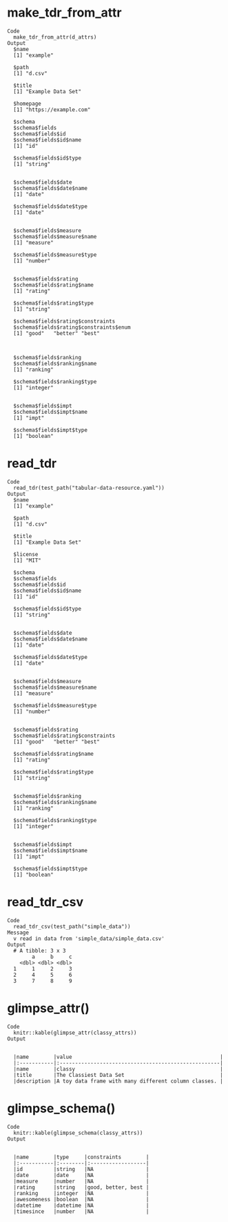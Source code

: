 # make_tdr_from_attr

    Code
      make_tdr_from_attr(d_attrs)
    Output
      $name
      [1] "example"
      
      $path
      [1] "d.csv"
      
      $title
      [1] "Example Data Set"
      
      $homepage
      [1] "https://example.com"
      
      $schema
      $schema$fields
      $schema$fields$id
      $schema$fields$id$name
      [1] "id"
      
      $schema$fields$id$type
      [1] "string"
      
      
      $schema$fields$date
      $schema$fields$date$name
      [1] "date"
      
      $schema$fields$date$type
      [1] "date"
      
      
      $schema$fields$measure
      $schema$fields$measure$name
      [1] "measure"
      
      $schema$fields$measure$type
      [1] "number"
      
      
      $schema$fields$rating
      $schema$fields$rating$name
      [1] "rating"
      
      $schema$fields$rating$type
      [1] "string"
      
      $schema$fields$rating$constraints
      $schema$fields$rating$constraints$enum
      [1] "good"   "better" "best"  
      
      
      
      $schema$fields$ranking
      $schema$fields$ranking$name
      [1] "ranking"
      
      $schema$fields$ranking$type
      [1] "integer"
      
      
      $schema$fields$impt
      $schema$fields$impt$name
      [1] "impt"
      
      $schema$fields$impt$type
      [1] "boolean"
      
      
      
      

# read_tdr

    Code
      read_tdr(test_path("tabular-data-resource.yaml"))
    Output
      $name
      [1] "example"
      
      $path
      [1] "d.csv"
      
      $title
      [1] "Example Data Set"
      
      $license
      [1] "MIT"
      
      $schema
      $schema$fields
      $schema$fields$id
      $schema$fields$id$name
      [1] "id"
      
      $schema$fields$id$type
      [1] "string"
      
      
      $schema$fields$date
      $schema$fields$date$name
      [1] "date"
      
      $schema$fields$date$type
      [1] "date"
      
      
      $schema$fields$measure
      $schema$fields$measure$name
      [1] "measure"
      
      $schema$fields$measure$type
      [1] "number"
      
      
      $schema$fields$rating
      $schema$fields$rating$constraints
      [1] "good"   "better" "best"  
      
      $schema$fields$rating$name
      [1] "rating"
      
      $schema$fields$rating$type
      [1] "string"
      
      
      $schema$fields$ranking
      $schema$fields$ranking$name
      [1] "ranking"
      
      $schema$fields$ranking$type
      [1] "integer"
      
      
      $schema$fields$impt
      $schema$fields$impt$name
      [1] "impt"
      
      $schema$fields$impt$type
      [1] "boolean"
      
      
      
      

# read_tdr_csv

    Code
      read_tdr_csv(test_path("simple_data"))
    Message
      v read in data from 'simple_data/simple_data.csv'
    Output
      # A tibble: 3 x 3
            a     b     c
        <dbl> <dbl> <dbl>
      1     1     2     3
      2     4     5     6
      3     7     8     9

# glimpse_attr()

    Code
      knitr::kable(glimpse_attr(classy_attrs))
    Output
      
      
      |name        |value                                                |
      |:-----------|:----------------------------------------------------|
      |name        |classy                                               |
      |title       |The Classiest Data Set                               |
      |description |A toy data frame with many different column classes. |

# glimpse_schema()

    Code
      knitr::kable(glimpse_schema(classy_attrs))
    Output
      
      
      |name        |type     |constraints        |
      |:-----------|:--------|:------------------|
      |id          |string   |NA                 |
      |date        |date     |NA                 |
      |measure     |number   |NA                 |
      |rating      |string   |good, better, best |
      |ranking     |integer  |NA                 |
      |awesomeness |boolean  |NA                 |
      |datetime    |datetime |NA                 |
      |timesince   |number   |NA                 |

